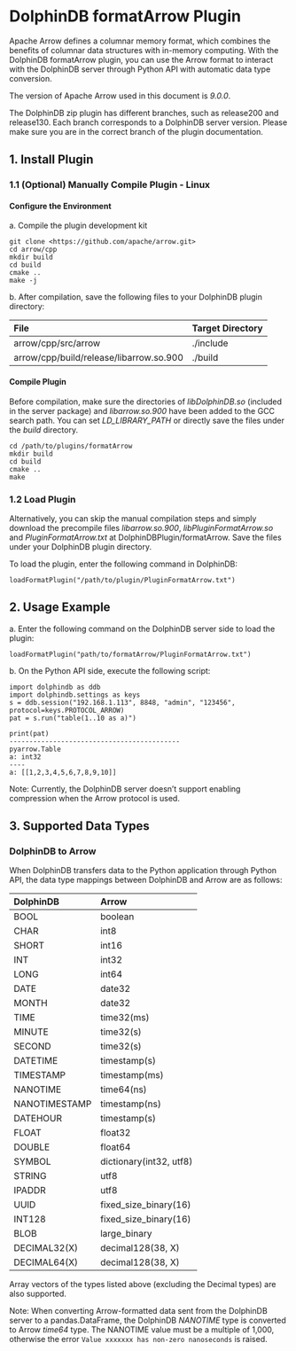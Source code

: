 # DolphinDB formatArrow Plugin

Apache Arrow defines a columnar memory format, which combines the benefits of columnar data structures with in-memory computing. With the DolphinDB formatArrow plugin, you can use the Arrow format to interact with the DolphinDB server through Python API with automatic data type conversion.

The version of Apache Arrow used in this document is *9.0.0*.

The DolphinDB zip plugin has different branches, such as release200 and release130. Each branch corresponds to a DolphinDB server version. Please make sure you are in the correct branch of the plugin documentation.

## 1. Install Plugin

### 1.1 (Optional) Manually Compile Plugin - Linux

#### Configure the Environment

a. Compile the plugin development kit

```
git clone <https://github.com/apache/arrow.git>
cd arrow/cpp
mkdir build
cd build
cmake .. 
make -j
```

b. After compilation, save the following files to your DolphinDB plugin directory:

| **File**                                | **Target Directory** |
| :-------------------------------------- | :------------------- |
| arrow/cpp/src/arrow                     | ./include            |
| arrow/cpp/build/release/libarrow.so.900 | ./build              |

#### Compile Plugin

Before compilation, make sure the directories of *libDolphinDB.so* (included in the server package) and *libarrow.so.900* have been added to the GCC search path. You can set *LD_LIBRARY_PATH* or directly save the files under the *build* directory.

```
cd /path/to/plugins/formatArrow
mkdir build
cd build
cmake ..
make
```

### 1.2 Load Plugin

Alternatively, you can skip the manual compilation steps and simply download the precompile files *libarrow.so.900*, *libPluginFormatArrow.so* and *PluginFormatArrow.txt* at DolphinDBPlugin/formatArrow. Save the files under your DolphinDB plugin directory. 

To load the plugin, enter the following command in DolphinDB:

```
loadFormatPlugin("/path/to/plugin/PluginFormatArrow.txt")
```

## 2. Usage Example

a. Enter the following command on the DolphinDB server side to load the plugin:

```
loadFormatPlugin("path/to/formatArrow/PluginFormatArrow.txt")
```

b. On the Python API side, execute the following script:

```
import dolphindb as ddb
import dolphindb.settings as keys
s = ddb.session("192.168.1.113", 8848, "admin", "123456", protocol=keys.PROTOCOL_ARROW)
pat = s.run("table(1..10 as a)")

print(pat)
-------------------------------------------
pyarrow.Table
a: int32
----
a: [[1,2,3,4,5,6,7,8,9,10]]
```

Note: Currently, the DolphinDB server doesn’t support enabling compression when the Arrow protocol is used.

## 3. Supported Data Types

### DolphinDB to Arrow 

When DolphinDB transfers data to the Python application through Python API, the data type mappings between DolphinDB and Arrow are as follows:

| DolphinDB     | Arrow                   |
| :------------ | :---------------------- |
| BOOL          | boolean                 |
| CHAR          | int8                    |
| SHORT         | int16                   |
| INT           | int32                   |
| LONG          | int64                   |
| DATE          | date32                  |
| MONTH         | date32                  |
| TIME          | time32(ms)              |
| MINUTE        | time32(s)               |
| SECOND        | time32(s)               |
| DATETIME      | timestamp(s)            |
| TIMESTAMP     | timestamp(ms)           |
| NANOTIME      | time64(ns)              |
| NANOTIMESTAMP | timestamp(ns)           |
| DATEHOUR      | timestamp(s)            |
| FLOAT         | float32                 |
| DOUBLE        | float64                 |
| SYMBOL        | dictionary(int32, utf8) |
| STRING        | utf8                    |
| IPADDR        | utf8                    |
| UUID          | fixed_size_binary(16)   |
| INT128        | fixed_size_binary(16)   |
| BLOB          | large_binary            |
| DECIMAL32(X)  | decimal128(38, X)       |
| DECIMAL64(X)  | decimal128(38, X)       |

Array vectors of the types listed above (excluding the Decimal types) are also supported.

Note: When converting Arrow-formatted data sent from the DolphinDB server to a pandas.DataFrame, the DolphinDB *NANOTIME*  type is converted to Arrow *time64* type. The NANOTIME value must be a multiple of 1,000, otherwise the error `Value xxxxxxx has non-zero nanoseconds` is raised.
